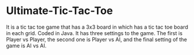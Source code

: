 # Ultimate-Tic-Tac-Toe
It is a tic tac toe game that has a 3x3 board in which  has a tic tac toe board in each grid. Coded in Java. It has three settings to the game.
The first is Player vs Player, the second one is Player vs AI, and the final setting of the game is AI vs AI.
